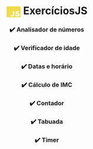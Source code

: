 <div align="center">
<h1> <img align="center" alt="Hashimoto-JS" height="30" width="40" src="https://raw.githubusercontent.com/devicons/devicon/master/icons/javascript/javascript-plain.svg"> ExercíciosJS
<h3> ✔️ Analisador de números
<h3> ✔️ Verificador de idade
<h3> ✔️ Datas e horário
<h3> ✔️ Cálculo de IMC
<h3> ✔️ Contador
<h3> ✔️ Tabuada
<h3> ✔️ Timer
</div>
